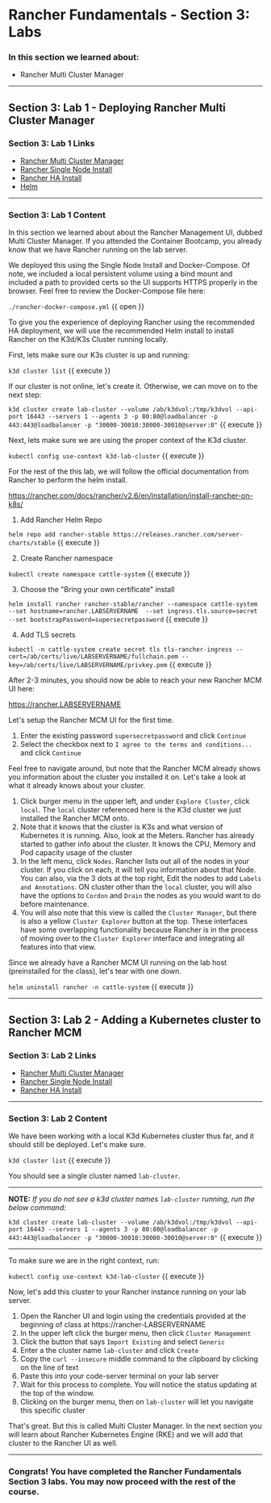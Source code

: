 # Rancher Fundamentals - Section 3: Labs

### In this section we learned about:

* Rancher Multi Cluster Manager

____

## Section 3: Lab 1 - Deploying Rancher Multi Cluster Manager

### Section 3: Lab 1 Links

* [Rancher Multi Cluster Manager](https://rancher.com/products/rancher/)
* [Rancher Single Node Install](https://rancher.com/docs/rancher/v2.6/en/installation/other-installation-methods/single-node-docker/)
* [Rancher HA Install](https://rancher.com/docs/rancher/v2.x/en/installation/install-rancher-on-k8s/)
* [Helm](https://helm.sh/)
____

### Section 3: Lab 1 Content

In this section we learned about about the Rancher Management UI, dubbed Multi Cluster Manager. If you attended the Container Bootcamp, you already know that we have Rancher running on the lab server.

We deployed this using the Single Node Install and Docker-Compose. Of note, we included a local persistent volume using a bind mount and included a path to provided certs so the UI supports HTTPS properly in the browser. Feel free to review the Docker-Compose file here:

`./rancher-docker-compose.yml` {{ open }}

To give you the experience of deploying Rancher using the recommended HA deployment, we will use the recommended Helm install to install Rancher on the K3d/K3s Cluster running locally.

First, lets make sure our K3s cluster is up and running:

`k3d cluster list` {{ execute }}

If our cluster is not online, let's create it.  Otherwise, we can move on to the next step:

`k3d cluster create lab-cluster --volume /ab/k3dvol:/tmp/k3dvol --api-port 16443 --servers 1 --agents 3 -p 80:80@loadbalancer -p 443:443@loadbalancer -p "30000-30010:30000-30010@server:0"` {{ execute }}

Next, lets make sure we are using the proper context of the K3d cluster.

`kubectl config use-context k3d-lab-cluster` {{ execute }}

For the rest of the this lab, we will follow the official documentation from Rancher to perform the helm install.

https://rancher.com/docs/rancher/v2.6/en/installation/install-rancher-on-k8s/

1. Add Rancher Helm Repo

`helm repo add rancher-stable https://releases.rancher.com/server-charts/stable` {{ execute }}

2. Create Rancher namespace

`kubectl create namespace cattle-system` {{ execute }}

3. Choose the "Bring your own certificate" install

`helm install rancher rancher-stable/rancher --namespace cattle-system --set hostname=rancher.LABSERVERNAME  --set ingress.tls.source=secret --set bootstrapPassword=supersecretpassword` {{ execute }}

4. Add TLS secrets

`kubectl -n cattle-system create secret tls tls-rancher-ingress --cert=/ab/certs/live/LABSERVERNAME/fullchain.pem --key=/ab/certs/live/LABSERVERNAME/privkey.pem` {{ execute }}

After 2-3 minutes, you should now be able to reach your new Rancher MCM UI here:

https://rancher.LABSERVERNAME

Let's setup the Rancher MCM UI for the first time.

1. Enter the existing password `supersecretpassword` and click `Continue`
2. Select the checkbox next to `I agree to the terms and conditions...` and click `Continue`

Feel free to navigate around, but note that the Rancher MCM already shows you information about the cluster you installed it on. Let's take a look at what it already knows about your cluster.

1. Click burger menu in the upper left, and under `Explore Cluster`, click `local`. The `local` cluster referenced here is the K3d cluster we just installed the Rancher MCM onto.
2. Note that it knows that the cluster is K3s and what version of Kubernetes it is running. Also, look at the Meters. Rancher has already started to gather info about the cluster. It knows the CPU, Memory and Pod capacity usage of the cluster
3. In the left menu, click `Nodes`. Rancher lists out all of the nodes in your cluster. If you click on each, it will tell you information about that Node. You can also, via the 3 dots at the top right, Edit the nodes to add `Labels and Annotations`. ON cluster other than the `local` cluster, you will also have the options to `Cordon` and `Drain` the nodes as you would want to do before maintenance.
4. You will also note that this view is called the `Cluster Manager`, but there is also a yellow `Cluster Explorer` button at the top. These interfaces have some overlapping functionality because Rancher is in the process of moving over to the `Cluster Explorer` interface and integrating all features into that view.

Since we already have a Rancher MCM UI running on the lab host (preinstalled for the class), let's tear with one down.

`helm uninstall rancher -n cattle-system` {{ execute }}

____

## Section 3: Lab 2 - Adding a Kubernetes cluster to Rancher MCM

### Section 3: Lab 2 Links

* [Rancher Multi Cluster Manager](https://rancher.com/products/rancher/)
* [Rancher Single Node Install](https://rancher.com/docs/rancher/v2.6/en/installation/other-installation-methods/single-node-docker/)
* [Rancher HA Install](https://rancher.com/docs/rancher/v2.6/en/installation/install-rancher-on-k8s/)
____

### Section 3: Lab 2 Content

We have been working with a local K3d Kubernetes cluster thus far, and it should still be deployed. Let's make sure.

`k3d cluster list` {{ execute }}

You should see a single cluster named `lab-cluster`.

____

**NOTE:** *If you do not see a k3d cluster names `lab-cluster` running, run the below command:*

`k3d cluster create lab-cluster --volume /ab/k3dvol:/tmp/k3dvol --api-port 16443 --servers 1 --agents 3 -p 80:80@loadbalancer -p 443:443@loadbalancer -p "30000-30010:30000-30010@server:0"` {{ execute }}
____

To make sure we are in the right context, run:

`kubectl config use-context k3d-lab-cluster` {{ execute }}

Now, let's add this cluster to your Rancher instance running on your lab server.

1. Open the Rancher UI and login using the credentials provided at the beginning of class at https://rancher-LABSERVERNAME
2. In the upper left click the burger menu, then click `Cluster Management`
3. Click the button that says `Import Existing` and select `Generic`
4. Enter a the cluster name `lab-cluster` and click `Create`
5. Copy the `curl --insecure` middle command to the clipboard by clicking on the line of text
6. Paste this into your code-server terminal on your lab server
7. Wait for this process to complete. You will notice the status updating at the top of the window.
8. Clicking on the burger menu, then on `lab-cluster` will let you navigate this specific cluster

That's great. But this is called Multi Cluster Manager. In the next section you will learn about Rancher Kubernetes Engine (RKE) and we will add that cluster to the Rancher UI as well.

____

### Congrats! You have completed the Rancher Fundamentals Section 3 labs. You may now proceed with the rest of the course.
